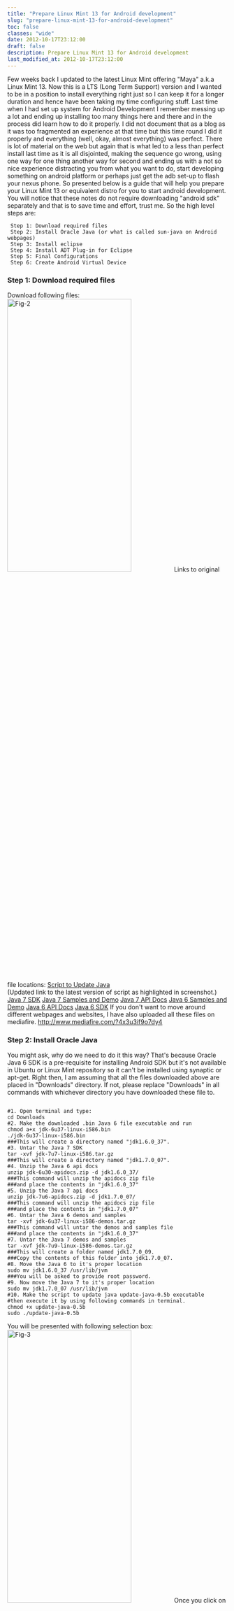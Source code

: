 ```yaml
---
title: "Prepare Linux Mint 13 for Android development"
slug: "prepare-linux-mint-13-for-android-development"
toc: false
classes: "wide"
date: 2012-10-17T23:12:00
draft: false
description: Prepare Linux Mint 13 for Android development
last_modified_at: 2012-10-17T23:12:00
---
```

Few weeks back I updated to the latest Linux Mint offering &quot;Maya&quot; a.k.a Linux Mint 13. Now this is a LTS (Long Term Support) version and I wanted to be in a position to install everything right just so I can keep it for a longer duration and hence have been taking my time configuring stuff.
Last time when I had set up system for Android Development I remember messing up a lot and ending up installing too many things here and there and in the process did learn how to do it properly. I did not document that as a blog as it was too fragmented an experience at that time but this time round I did it properly and everything (well, okay, almost everything) was perfect.
There is lot of material on the web but again that is what led to a less than perfect install last time as it is all disjointed, making the sequence go wrong, using one way for one thing another way for second and ending us with a not so nice experience distracting you from what you want to do, start developing something on android platform or perhaps just get the adb set-up to flash your nexus phone.
So presented below is a guide that will help you prepare your Linux Mint 13 or equivalent distro for you to start android development.
You will notice that these notes do not require downloading &quot;android sdk&quot; separately and that is to save time and effort, trust me.
So the high level steps are:
<pre><code> Step 1: Download required files
 Step 2: Install Oracle Java (or what is called sun-java on Android webpages)
 Step 3: Install eclipse
 Step 4: Install ADT Plug-in for Eclipse
 Step 5: Final Configurations
 Step 6: Create Android Virtual Device
</code></pre>
<h3 id="step1downloadrequiredfiles">Step 1: Download required files</h3>
Download following files:
<img src="../assets/images/2016/07/20121018_Fig_2.png" alt="Fig-2" style="width:75%;height:40%;">
Links to original file locations:
<a href="http://webupd8.googlecode.com/files/update-java-0.5b">Script to Update Java</a><br>
(Updated link to the latest version of script as highlighted in screenshot.)
<a href="http://download.oracle.com/otn-pub/java/jdk/7u7-b10/jdk-7u7-linux-i586.tar.gz">Java 7 SDK</a>
<a href="http://download.oracle.com/otn-pub/java/jdk/7u9-b05-demos/jdk-7u9-linux-i586-demos.tar.gz">Java 7 Samples and Demo</a>
<a href="http://download.oracle.com/otn-pub/java/jdk/7u6-b24/jdk-7u6-apidocs.zip">Java 7 API Docs</a>
<a href="http://download.oracle.com/otn-pub/java/jdk/6u37-b06-demos/jdk-6u37-linux-i586-demos.tar.gz">Java 6 Samples and Demo</a>
<a href="http://download.oracle.com/otn-pub/java/jdk/6u30-b12/jdk-6u30-apidocs.zip">Java 6 API Docs</a>
<a href="http://download.oracle.com/otn-pub/java/jdk/6u37-b06/jdk-6u37-linux-i586.bin">Java 6 SDK</a>
If you don't want to move around different webpages and websites, I have also uploaded all these files on mediafire.
<a href="http://www.mediafire.com/?4x3u3if9o7dy4">http://www.mediafire.com/?4x3u3if9o7dy4</a>
<h3 id="step2installoraclejava">Step 2: Install Oracle Java</h3>
You might ask, why do we need to do it this way?
That's because Oracle Java 6 SDK is a pre-requisite for installing Android SDK but it's not available in Ubuntu or Linux Mint repository so it can't be installed using synaptic or apt-get.
Right then, I am assuming that all the files downloaded above are placed in &quot;Downloads&quot; directory. If not, please replace &quot;Downloads&quot; in all commands with whichever directory you have downloaded these file to.
<pre class="language-bash line-numbers"><code>
#1. Open terminal and type:
cd Downloads 
#2. Make the downloaded .bin Java 6 file executable and run
chmod a+x jdk-6u37-linux-i586.bin 
./jdk-6u37-linux-i586.bin 
###This will create a directory named "jdk1.6.0_37".
#3. Untar the Java 7 SDK 
tar -xvf jdk-7u7-linux-i586.tar.gz
###This will create a directory named "jdk1.7.0_07".
#4. Unzip the Java 6 api docs 
unzip jdk-6u30-apidocs.zip -d jdk1.6.0_37/
###This command will unzip the apidocs zip file 
###and place the contents in "jdk1.6.0_37"
#5. Unzip the Java 7 api docs
unzip jdk-7u6-apidocs.zip -d jdk1.7.0_07/
###This command will unzip the apidocs zip file 
###and place the contents in "jdk1.7.0_07"
#6. Untar the Java 6 demos and samples
tar -xvf jdk-6u37-linux-i586-demos.tar.gz
###This command will untar the demos and samples file 
###and place the contents in "jdk1.6.0_37"
#7. Untar the Java 7 demos and samples
tar -xvf jdk-7u9-linux-i586-demos.tar.gz
###This will create a folder named jdk1.7.0_09. 
###Copy the contents of this folder into jdk1.7.0_07.
#8. Move the Java 6 to it's proper location
sudo mv jdk1.6.0_37 /usr/lib/jvm
###You will be asked to provide root password.
#9. Now move the Java 7 to it's proper location
sudo mv jdk1.7.0_07 /usr/lib/jvm
#10. Make the script to update java update-java-0.5b executable
#then execute it by using following commands in terminal.
chmod +x update-java-0.5b
sudo ./update-java-0.5b</code></pre>
You will be presented with following selection box:<br>
<img src="../assets/images/2016/07/20121018_Fig_3.png" alt="Fig-3" style="width:75%;height:40%;">
Once you click on OK you will be presented with following screen:
<img src="../assets/images/2016/07/20121018_Fig_4.png" alt="Fig-4" style="width:75%;height:40%;">
Select the radio button and click on OK.
Once Java 6 SDK is installed repeat step 10 and this time when you reach the selection window select Java 7 as shown below.
<img src="../assets/images/2016/07/20121018_Fig_5.png" alt="Fig-5" style="width:75%;height:40%;">
Now Oracle Java 6 and Oracle Java 7 will both be installed on your system. To check this you can use the tool &quot;galternatives&quot;. This can be installed by typing following command on the terminal window:
<code>sudo apt-get install galternatives</code><br>
followed by <code>galternatives</code>.
This will open the &quot;G Alternatives&quot; window, scroll down to &quot;Java&quot; in left hand pane and click on it. You should see both versions installed and radio button for highest version selected as shown below:
<img src="../assets/images/2016/07/20121018_Fig_6.png" alt="Fig-6" style="width:75%;height:40%;">
<h3 id="step3installeclipse">Step 3: Install eclipse</h3>
<ol>
<li>Open Synaptic package manager and type eclipse, click on the check-box next to it and select &quot;Mark for installation&quot; then click on &quot;Apply&quot; as shown below.</li>
</ol>
 <img src="../assets/images/2016/07/20121018_Fig_7.png" alt="Fig-7" style="width:75%;height:40%;">
<ol start="2">
<li>Once Eclipse is installed, we need to find out whether the necessary SWT (Standard Widget Toolkit) libraries link are set correctly or not. This is to avoid Eclipse throwing a tantrum and not starting because it is unable to find the SWT library. As you can see in the screenshot below it's a pretty quick thing:</li>
</ol>
 <img src="../assets/images/2016/07/20121018_Fig_8.png" alt="Fig-8" style="width:75%;height:40%;">
A) First type the following command to check if whether SWT directory exists or not:
<code>ls ~/.swt/lib/linux/x86/</code>
If you see the same message as shown in screenshot above &quot;ls: cannot access /home//.swt/lib/linux/x86/: No such file or directory&quot;, then it means we need to create the SWT directory so continue to sub-step B.
If this command does not result in this message nor does it show a list of files (blue text in screenshot) then skip directly to sub-step C.
If it does show the list of files in blue in above screenshot, you don't need to do anything further and for you it's time to move to next step.
B) Type the following command in terminal to create the SWT directory:
<code>mkdir -p ~/.swt/lib/linux/x86/</code>
C) If the swt directory exist, but nothing is listed (no blue text), then run the following command in terminal:
<code>ln -s /usr/lib/jni/libswt-* ~/.swt/lib/linux/x86/</code>
Finally as shown in screenshot, type the command in sub-step A once again and you should see the list shown in blue on the screenshot:
Time to move on to install ADT (Android Development Tools Plugin on eclipse.
<h3 id="step4installadtpluginforeclipse">Step 4: Install ADT Plug-in for Eclipse</h3>
OK we have so far installed Java, installed eclipse and now we are all set to install Android. To do so we will follow the screenshots below:
When you start eclipse, you will be shown a splash screen, ask you to set workspace which I leave default and finally this window will open. As shown, click on the Workbench in right hand side corner. This will lead to following window.
<img src="../assets/images/2016/07/20121018_Fig_9.png" alt="Fig-9" style="width:75%;height:40%;">
Here Click on Help &gt; Install New Software. This will open following window.
<img src="../assets/images/2016/07/20121018_Fig_10.png" alt="Fig-10" style="width:75%;height:40%;">
<img src="../assets/images/2016/07/20121018_Fig_13.png" alt="Fig-13" style="width:75%;height:40%;">
Click on &quot;Add&quot; button in red rectangle above. Following pop-up window will appear.
<img src="../assets/images/2016/07/20121018_Fig_11.png" alt="Fig-11" style="width:75%;height:40%;">
In Name type &quot;ADT Plugin&quot; or whatever name you want to give.<br>
In Location type &quot;<a href="https://dl-ssl.google.com/android/eclipse/">https://dl-ssl.google.com/android/eclipse/</a>&quot;<br>
Then click OK. On following window it will first show pending but eventually it will look as below.
<img src="../assets/images/2016/07/20121018_Fig_12.png" alt="Fig-12" style="width:75%;height:40%;">
Here select the first option "Developer Tools" and click OK.
<img src="../assets/images/2016/07/20121018_Fig_14a.png" alt="Fig-14" style="width:75%;height:40%;">
Click "NEXT".
<img src="../assets/images/2016/07/20121018_Fig_14.png" alt="Fig-14" style="width:75%;height:40%;">
Click "NEXT".
<img src="../assets/images/2016/07/20121018_Fig_15.png" alt="Fig-15" style="width:75%;height:40%;">
Let it run in foreground i.e. don't do anything and just wait.
<img src="../assets/images/2016/07/20121018_Fig_16.png" alt="Fig-16" style="width:75%;height:40%;">
Click "RESTART NOW". You will be presented with following window on restart.
<img src="../assets/images/2016/07/20121018_Fig_17.png" alt="Fig-17" style="width:75%;height:40%;">
Now leave the target location as is and leave everything as default and click "NEXT".
<img src="../assets/images/2016/07/20121018_Fig_18.png" alt="Fig-18" style="width:75%;height:40%;">
As shown above, selected the "ACCEPT ALL" radio button and click "INSTALL".
Now the android SDK is installed on the system along with other things. Close all the open windows just to clear any screen clutter. Now open the terminal and type following commands:
<img src="../assets/images/2016/07/20121018_Fig_19.png" alt="Fig-19" style="width:75%;height:40%;">
<code>cd android-sdks/tools</code> followed by <code>./android </code>.
It will open the following window:
<img src="../assets/images/2016/07/20121018_Fig_20.png" alt="Fig-20" style="width:75%;height:40%;">
<pre><code>    1. Select as shown above and optionally you can also select checkbox against Documentation and Samples. Once done click on &quot;INSTALL x Packages&quot;. 
    2. On the next window, for which I did not take a screenshot but which is same as the one before previous screenshot of terminal, select radio button &quot;ACCEPT ALL&quot; and click on &quot;INSTALL&quot;. 
    3. Now once you are back to this window select &quot;Google APIs&quot; and click on &quot;Install 1 package&quot;.
    4. On the package lis, click on &quot;ACCEPT&quot; radio button and click on &quot;INSTALL&quot;.
</code></pre>
Android Development Tools and SDK is now installed. We just need to configure few things.
<h3 id="step5finalconfigurations">Step 5: Final Configurations</h3>
<strong>adb Environmental Variables</strong>
<ol>
<li>Go to home folder</li>
<li>Press Ctrl+H<br>
<img src="../assets/images/2016/07/20121018_Fig_21.png" alt="Fig-21" style="width:75%;height:40%;"></li>
<li>Locate the .bashrc file, if it does not exist, create one (In home folder, right click and select &quot;Create New Document &gt; Empty Document&quot;).</li>
<li>Open the file in gedit and add export <code>PATH=${PATH}:/tools:/platform-tools</code> at the end, if you created the file yourself just add this line and save.</li>
</ol>
<img src="../assets/images/2016/07/20121018_Fig_22.png" alt="Fig-22" style="width:75%;height:40%;">
<strong>Set the PATH environment</strong>
<ol>
<li>Go to home folder</li>
<li>Press Ctrl+H</li>
<li>Locate the .profile file</li>
<li>Open the file in gedit and add the following at the end.</li>
</ol>
<pre># set PATH so it includes user's Android SDK if it exists


if [ -d "$HOME/android-sdks" ] ; then

  PATH="$HOME/android-sdks:$HOME/android-sdks/tools:$PATH"

fi</pre>
<img src="../assets/images/2016/07/20121018_Fig_23.png" alt="Fig-23" style="width:75%;height:40%;">
<strong>Set-up udev</strong>
This step is only required if you want to use your android device for development purpose or if you want to flash a custom ROM.
<ol>
<li>Open the terminal and type following:</li>
</ol>
<code>gksudo nautilus /etc/udev/rules.d</code>
<ol start="2">
<li>
Create new document like we did above- Right click on empty space and select &quot;Create New Document&quot; and then &quot;Empty Document.
</li>
<li>
Name this document as &quot;51-android.rules&quot;
</li>
<li>
Open the document with Gedit and add following lines - assuming you are using &quot;Nexus S&quot; like me, if not see if your phone details are available on this link: <a href="http://wiki.cyanogenmod.com/wiki/Udev">http://wiki.cyanogenmod.com/wiki/Udev</a> and if not follow the guideline under the heading &quot;Manually create udev rules&quot; on that link.
</li>
</ol>
 <img src="../assets/images/2016/07/20121018_Fig_24.png" alt="Fig-24" style="width:75%;height:40%;">
<ol start="5">
<li>Now make this 51-android.rules file executable by typing following command in the terminal window:</li>
</ol>
<code>sudo chmod a+r /etc/udev/rules.d/51-android.rules</code>
<h3 id="step6createandroidvirtualdevice">Step 6: Create Android Virtual Device</h3>
Open eclipse and follow the screenshots below:
<img src="../assets/images/2016/07/20121018_Fig_25.png" alt="Fig-25" style="width:75%;height:40%;">
Click on Window - AVD Manager to get to next screen except that in your screen there will be no entry.
<img src="../assets/images/2016/07/20121018_Fig_26.png" alt="Fig-26" style="width:75%;height:40%;">
Click on "NEW" to create a new AVD. It will open next window.
<img src="../assets/images/2016/07/20121018_Fig_27.png" alt="Fig-27" style="width:75%;height:40%;">
Fill details as above - You can chose name of your choice and change details as per your requirements.
<img src="../assets/images/2016/07/20121018_Fig_28.png" alt="Fig-28" style="width:75%;height:40%;">
To Start the AVD, click on Start.
Finally, you will be able to see the AVD as below:
<img src="../assets/images/2016/07/20121018_Fig_29.png" alt="Fig-29" style="width:75%;height:40%;">
This is it. Restart and your system is now all set for developing wonderful Android Applications.
